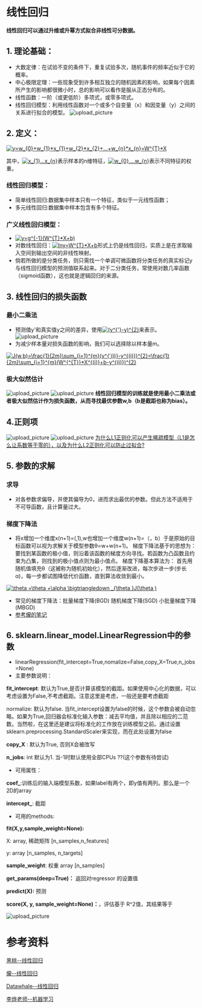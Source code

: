 # 线性回归
**线性回归可以通过升维或升幂方式拟合非线性可分数据。**
## 1. 理论基础：
* 大数定律：在试验不变的条件下，重复试验多次，随机事件的频率近似于它的概率。
* 中心极限定理：一些现象受到许多相互独立的随机因素的影响，如果每个因素所产生的影响都很微小时，总的影响可以看作是服从正态分布的。
* 线性函数：一阶（或更低阶）多项式，或零多项式。
* 线性回归模型：利用线性函数对一个或多个自变量（x）和因变量（y）之间的关系进行拟合的模型。
![upload_picture](https://github.com/wangjiaxin24/machine_learning-52/blob/master/upload_picture/linear_1.png?raw=true)
## 2. 定义：
<a href="https://www.codecogs.com/eqnedit.php?latex=y=w_{0}&plus;w_{1}*x_{1}&plus;w_{2}*x_{2}&plus;...&plus;w_{n}*x_{n}=W^{T}*X" target="_blank"><img src="https://latex.codecogs.com/gif.latex?y=w_{0}&plus;w_{1}*x_{1}&plus;w_{2}*x_{2}&plus;...&plus;w_{n}*x_{n}=W^{T}*X" title="y=w_{0}+w_{1}*x_{1}+w_{2}*x_{2}+...+w_{n}*x_{n}=W^{T}*X" /></a>

其中，<a href="https://www.codecogs.com/eqnedit.php?latex=x_{1}...x_{n}" target="_blank"><img src="https://latex.codecogs.com/gif.latex?x_{1}...x_{n}" title="x_{1}...x_{n}" /></a>表示样本的n维特征，<a href="https://www.codecogs.com/eqnedit.php?latex=w_{0},...w_{n}" target="_blank"><img src="https://latex.codecogs.com/gif.latex?w_{0},...w_{n}" title="w_{0},...w_{n}" /></a>表示不同特征的权重。
  
### 线性回归模型： 
* 简单线性回归:数据集中样本只有一个特征，类似于一元线性函数；
* 多元线性回归:数据集中样本包含有多个特征。
### 广义线性回归模型：
* <a href="https://www.codecogs.com/eqnedit.php?latex=y=g^{-1}(W^{T}*X&plus;b)" target="_blank"><img src="https://latex.codecogs.com/gif.latex?y=g^{-1}(W^{T}*X&plus;b)" title="y=g^{-1}(W^{T}*X+b)" /></a>
* 对数线性回归：<a href="https://www.codecogs.com/eqnedit.php?latex=lny=W^{T}*X&plus;b" target="_blank"><img src="https://latex.codecogs.com/gif.latex?lny=W^{T}*X&plus;b" title="lny=W^{T}*X+b" /></a>形式上仍是线性回归，实质上是在求取输入空间到输出空间的非线性映射。
* 倘若所做的是分类任务，则只需找一个单调可微函数将分类任务的真实标记y与线性回归模型的预测值联系起来。对于二分类任务，常使用对数几率函数（sigmoid函数），这也就是逻辑回归的来源。
## 3. 线性回归的损失函数
### 最小二乘法
* 预测值y'和真实值y之间的差异，使用<a href="https://www.codecogs.com/eqnedit.php?latex=(y^{'}-y)^{2}" target="_blank"><img src="https://latex.codecogs.com/gif.latex?(y^{'}-y)^{2}" title="(y^{'}-y)^{2}" /></a>来表示。
![upload_picture](https://github.com/wangjiaxin24/machine_learning-52/blob/master/upload_picture/linear_2.png?raw=true)
* 为减少样本量对损失函数的影响，我们可以选择除以样本量m。

<a href="https://www.codecogs.com/eqnedit.php?latex=\inline&space;\dpi{100}&space;J(w,b)=\frac{1}{2m}\sum_{i=1}^{m}(y^{'(i)}-y^{(i)})^{2}=\frac{1}{2m}\sum_{i=1}^{m}(W^{^{T}}*X^{(i)}&plus;b-y^{(i)})^{2}" target="_blank"><img src="https://latex.codecogs.com/gif.latex?\inline&space;\dpi{100}&space;J(w,b)=\frac{1}{2m}\sum_{i=1}^{m}(y^{'(i)}-y^{(i)})^{2}=\frac{1}{2m}\sum_{i=1}^{m}(W^{^{T}}*X^{(i)}&plus;b-y^{(i)})^{2}" title="J(w,b)=\frac{1}{2m}\sum_{i=1}^{m}(y^{'(i)}-y^{(i)})^{2}=\frac{1}{2m}\sum_{i=1}^{m}(W^{^{T}}*X^{(i)}+b-y^{(i)})^{2}" /></a>
### 极大似然估计
![upload_picture](https://github.com/wangjiaxin24/machine_learning-52/blob/master/upload_picture/linear_3.png?raw=true)
![upload_picture](https://github.com/wangjiaxin24/machine_learning-52/blob/master/upload_picture/linear_4.png?raw=true)
**线性回归模型的训练就是使用最小二乘法或者极大似然估计作为损失函数，从而寻找最优参数w,b（b是截距也称为bias）。**
## 4.正则项
![upload_picture](https://github.com/wangjiaxin24/machine_learning-52/blob/master/upload_picture/linear_5.png?raw=true)
![upload_picture](https://github.com/wangjiaxin24/machine_learning-52/blob/master/upload_picture/linear_6.png?raw=true)
[为什么L1正则化可以产生稀疏模型（L1是怎么让系数等于零的），以及为什么L2正则化可以防止过拟合?](https://blog.csdn.net/jinping_shi/article/details/52433975)
## 5. 参数的求解
### 求导
* 对各参数求偏导，并使其偏导为0，进而求出最优的参数。但此方法不适用于不可导函数，且计算量过大。
### 梯度下降法
* 将x增加一个维度x(n+1)=(,1),w也增加一个维度w(n+1)=（，b）于是原始的目标函数可以视为求解关于模型参数θ=w+w(n+1)。
梯度下降法基于的思想为：要找到某函数的极小值，则沿着该函数的梯度方向寻找。若函数为凸函数且约束为凸集，则找到的极小值点则为最小值点。
梯度下降基本算法为： 首先用随机值填充θ（这被称为随机初始化），然后逐渐改进，每次步进一步(步长α)，每一步都试图降低代价函数，直到算法收敛到最小。

<a href="https://www.codecogs.com/eqnedit.php?latex=\inline&space;\dpi{100}&space;\theta&space;=\theta&space;&plus;\alpha&space;\bigtriangledown&space;_{\theta&space;}J(\theta&space;)" target="_blank"><img src="https://latex.codecogs.com/gif.latex?\inline&space;\dpi{100}&space;\theta&space;=\theta&space;&plus;\alpha&space;\bigtriangledown&space;_{\theta&space;}J(\theta&space;)" title="\theta =\theta +\alpha \bigtriangledown _{\theta }J(\theta )" /></a>
* 常见的梯度下降法：批量梯度下降(BGD)  随机梯度下降(SGD) 小批量梯度下降(MBGD)
* [参考爖的笔记](https://note.youdao.com/share/?id=981825c617d47c10f4e0c373e8b7bfff&type=note#/)

## 6. sklearn.linear_model.LinearRegression中的参数
* linearRegression(fit_intercept=True,nomalize=False,copy_X=True,n_jobs=None)
* 主要参数说明：

**fit_intercept**: 默认为True,是否计算该模型的截距。如果使用中心化的数据，可以考虑设置为False,不考虑截距。注意这里是考虑，一般还是要考虑截距

normalize: 默认为false. 当fit_intercept设置为false的时候，这个参数会被自动忽略。如果为True,回归器会标准化输入参数：减去平均值，并且除以相应的二范数。当然啦，在这里还是建议将标准化的工作放在训练模型之前。通过设置sklearn.preprocessing.StandardScaler来实现，而在此处设置为false

**copy_X** : 默认为True, 否则X会被改写

**n_jobs**: int 默认为1. 当-1时默认使用全部CPUs ??(这个参数有待尝试)

* 可用属性：

**coef_**:训练后的输入端模型系数，如果label有两个，即y值有两列。那么是一个2D的array

**intercept_**: 截距

* 可用的methods:

**fit(X,y,sample_weight=None):** 

X: array, 稀疏矩阵 [n_samples,n_features] 

y:  array  [n_samples, n_targets] 

**sample_weight**: 权重 array  [n_samples] 

**get_params(deep=True)：** 返回对regressor 的设置值

**predict(X):** 预测 

**score(X, y, sample_weight=None)：**，评估基于 R^2值，其结果等于

![upload_picture](https://github.com/wangjiaxin24/machine_learning-52/blob/master/upload_picture/linear_7.png?raw=true)

# 参考资料
[黑桃--线性回归](https://github.com/Heitao5200/Heitao5200_MachineLearning/blob/master/LR/LinearRegression.md)

[爖--线性回归](https://note.youdao.com/share/?id=981825c617d47c10f4e0c373e8b7bfff&type=note#/)

[Datawhale--线性回归](https://blog.csdn.net/Datawhale/article/details/82931967)

[李烨老师--机器学习](https://gitbook.cn/gitchat/column/5ad70dea9a722231b25ddbf8/topic/5b20586fe6a93576476f6b19)










